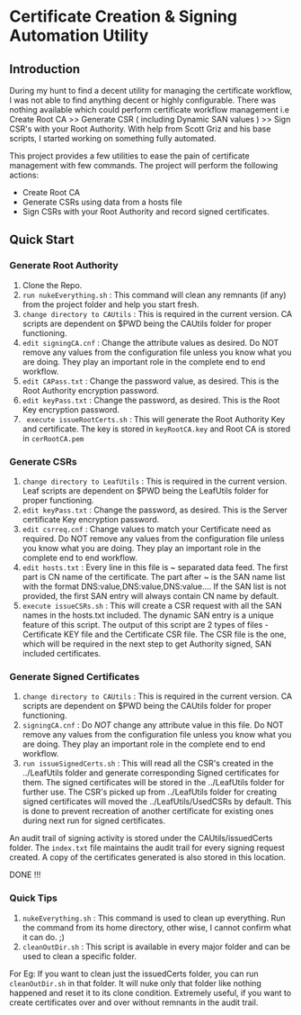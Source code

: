 # Certificate Creation & Signing Automation Utility

## Introduction

During my hunt to find a decent utility for managing the certificate workflow, I was not able to find anything decent
or highly configurable.
There was nothing available which could perform certificate workflow management i.e Create Root CA >> 
Generate CSR ( including Dynamic SAN values ) >> Sign CSR's with your Root Authority.
With help from Scott Griz and his base scripts, I started working on something fully automated.  

This project provides a few utilities to ease the pain of certificate management with few commands.
 The project will perform the following actions:
* Create Root CA
* Generate CSRs using data from a hosts file
* Sign CSRs with your Root Authority and record signed certificates. 

## Quick Start

### Generate Root Authority 

1. Clone the Repo.
2. `run nukeEverything.sh` : This command will clean any remnants (if any) from the project folder and help you start fresh.
3. `change directory to CAUtils` : This is required in the current version. 
CA scripts are dependent on $PWD being the CAUtils folder for proper functioning.
4. `edit signingCA.cnf` : Change the attribute values as desired. 
Do NOT remove any values from the configuration file unless you know what you are doing.
They play an important role in the complete end to end workflow. 
5. `edit CAPass.txt` : Change the password value, as desired. 
This is the Root Authority encryption password.
6. `edit keyPass.txt` : Change the password, as desired.
This is the Root Key encryption password.
7. ` execute issueRootCerts.sh` : This will generate the Root Authority Key and certificate.
The key is stored in `keyRootCA.key` and Root CA is stored in `cerRootCA.pem`


### Generate CSRs
1. `change directory to LeafUtils` : This is required in the current version. 
Leaf scripts are dependent on $PWD being the LeafUtils folder for proper functioning.
2. `edit keyPass.txt` : Change the password, as desired.
This is the Server certificate Key encryption password.
3. `edit csrreq.cnf` : Change values to match your Certificate need as required.
Do NOT remove any values from the configuration file unless you know what you are doing.
They play an important role in the complete end to end workflow. 
4. `edit hosts.txt` : Every line in this file is ~ separated data feed.
The first part is CN name of the certificate.
The part after ~ is the SAN name list with the format DNS:value,DNS:value,DNS:value....
If the SAN list is not provided, the first SAN entry will always contain CN name by default.
5. `execute issueCSRs.sh` : This will create a CSR request with all the SAN names in the hosts.txt included.
The dynamic SAN entry is a unique feature of this script. 
The output of this script are 2 types of files - 
Certificate KEY file and the Certificate CSR file. 
The CSR file is the one, which will be required in the next step to get Authority signed, SAN included certificates. 


### Generate Signed Certificates
1. `change directory to CAUtils` : This is required in the current version. 
CA scripts are dependent on $PWD being the CAUtils folder for proper functioning.
2. `signingCA.cnf` : Do _NOT_ change any attribute value in this file. 
Do NOT remove any values from the configuration file unless you know what you are doing.
They play an important role in the complete end to end workflow. 
3. `run issueSignedCerts.sh` :  This will read all the CSR's created in the ../LeafUtils folder and generate corresponding Signed certificates for them.
The signed certificates will be stored in the ../LeafUtils folder for further use.
The CSR's picked up from ../LeafUtils folder for creating signed certificates will moved the ../LeafUtils/UsedCSRs by default. 
This is done to prevent recreation of another certificate for existing ones during next run for signed certificates.  

An audit trail of signing activity is stored under the CAUtils/issuedCerts folder. 
The `index.txt` file maintains the audit trail for every signing request created. 
A copy of the certificates generated is also stored in this location.

DONE !!! 

### Quick Tips
1. `nukeEverything.sh` : This command is used to clean up everything. 
Run the command from its home directory, other wise, I cannot confirm what it can do. ;) 
2. `cleanOutDir.sh` : This script is available in every major folder and can be used to clean a specific folder. 

For Eg: If you want to clean just the issuedCerts folder, you can run `cleanOutDir.sh` in that folder. 
It will nuke only that folder like nothing happened and reset it to its clone condition. 
Extremely useful, if you want to create certificates over and over without remnants in the audit trail.
